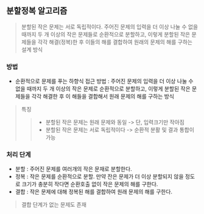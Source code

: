 ## 분할정복 알고리즘
> 분할된 작은 문제는 서로 독립적이다.
> 주어진 문제의 입력을 더 이상 나눌 수 없을 때까지 두 개 이상의 작은 문제들로 순환적으로 분할하고, 이렇게 분할된 작은 문제들을 각각 해결(정복)한 후 이들의 해를 결합하여 원래의 문제의 해를 구하는 설계 방식

### 방법
- 순환적으로 문제를 푸는 하향식 접근 방법 : 주어진 문제의 입력을 더 이상 나눌 수 없을 때까지 두 개 이상의 작은 문제로 순환적으로 분할하고,    이렇게 분할된 작은 문제들을 각각 해결한 후 이 해들을 결합해서 원래 문제의 해를 구하는 방식

> 특징
> > - 분할된 작은 문제는 원래 문제와 동일 -> 단, 입력크기만 작아짐
> > - 분할된 작은 문제는 서로 독립적이다 -> 순환적 분활 및 결과 통합이 가능

### 처리 단계 
- 분할 : 주어진 문제를 여러개의 작은 문재로 분할한다.
- 정복 : 작은 문제를 순환적으로 분할. 만약 잔은 문제가 더 이상 분할되지 않을 정도로 크기가 충분히 작다면 순환호출 없이 작은 문제의 해를 구한다.
- 결합 : 작은 문제에 대해 정복된 해를 결합하여 원래 문제의 해를 구한다. 
> 결합 단계가 없는 문제도 존재
